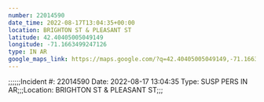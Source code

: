 ```yaml
---
number: 22014590
date_time: 2022-08-17T13:04:35+00:00
location: BRIGHTON ST & PLEASANT ST
latitude: 42.40405005049149
longitude: -71.1663499247126
type: IN AR
google_maps_link: https://maps.google.com/?q=42.40405005049149,-71.1663499247126
---
```


;;;;;;Incident #: 22014590   Date: 2022-08-17 13:04:35    Type: SUSP PERS IN AR;;;Location: BRIGHTON ST & PLEASANT ST;;;
